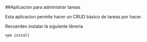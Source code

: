##Aplicacion para administrar tareas

Esta aplicacion permite hacer un CRUD básico de tareas por hacer.


Recuerden instalar la siguiente libreria

````
npm install
````